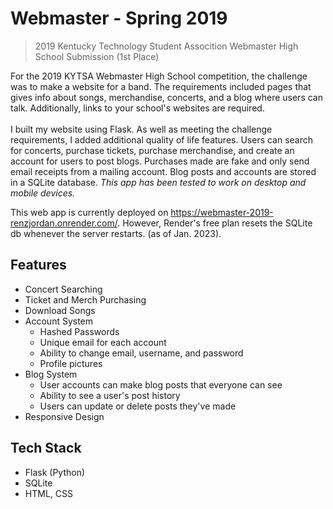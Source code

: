 # Webmaster - Spring 2019
>2019 Kentucky Technology Student Assocition Webmaster High School Submission (1st Place)

For the 2019 KYTSA Webmaster High School competition, the challenge was to make a website for a band. The requirements included pages that gives info about songs, merchandise, 
concerts, and a blog where users can talk. Additionally, links to your school's websites are required. <br/><br/>
I built my website using Flask. As well as meeting the challenge requirements, I added additional quality of life features. 
Users can search for concerts, purchase tickets, purchase merchandise, and create an account for users to post blogs.
Purchases made are fake and only send email receipts from a mailing account. Blog posts and accounts are stored in a SQLite database.
*This app has been tested to work on desktop and mobile devices.*

This web app is currently deployed on https://webmaster-2019-renzjordan.onrender.com/. However, Render's free plan resets the SQLite db whenever the server restarts. (as of Jan. 2023).
<br/>

## Features

* Concert Searching
* Ticket and Merch Purchasing
* Download Songs
* Account System
  * Hashed Passwords
  * Unique email for each account
  * Ability to change email, username, and password
  * Profile pictures
* Blog System
  * User accounts can make blog posts that everyone can see
  * Ability to see a user's post history
  * Users can update or delete posts they've made
* Responsive Design
  
 

## Tech Stack

* Flask (Python)
* SQLite
* HTML, CSS
